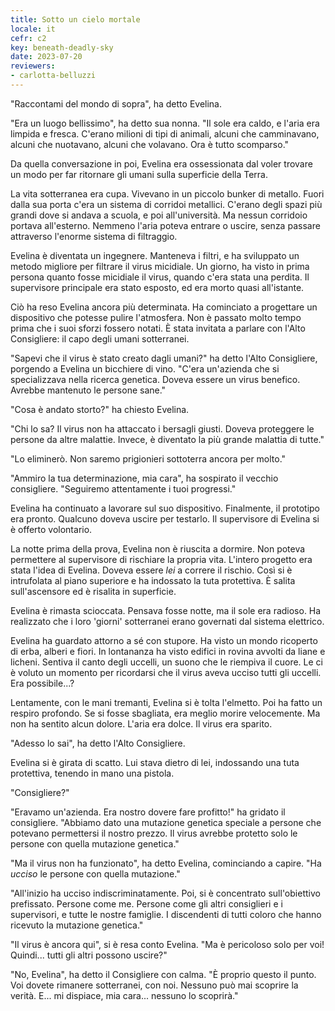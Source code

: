 ```yaml
---
title: Sotto un cielo mortale
locale: it
cefr: c2
key: beneath-deadly-sky
date: 2023-07-20
reviewers:
- carlotta-belluzzi
---
```


"Raccontami del mondo di sopra", ha detto Evelina.

"Era un luogo bellissimo", ha detto sua nonna. "Il sole era caldo, e l'aria era limpida e fresca. C'erano milioni di tipi di animali, alcuni che camminavano, alcuni che nuotavano, alcuni che volavano. Ora è tutto scomparso."

Da quella conversazione in poi, Evelina era ossessionata dal voler trovare un modo per far ritornare gli umani sulla superficie della Terra.

La vita sotterranea era cupa. Vivevano in un piccolo bunker di metallo. Fuori dalla sua porta c'era un sistema di corridoi metallici. C'erano degli spazi più grandi dove si andava a scuola, e poi all'università. Ma nessun corridoio portava all'esterno. Nemmeno l'aria poteva entrare o uscire, senza passare attraverso l'enorme sistema di filtraggio.

Evelina è diventata un ingegnere. Manteneva i filtri, e ha sviluppato un metodo migliore per filtrare il virus micidiale. Un giorno, ha visto in prima persona quanto fosse micidiale il virus, quando c'era stata una perdita. Il supervisore principale era stato esposto, ed era morto quasi all'istante.

Ciò ha reso Evelina ancora più determinata. Ha cominciato a progettare un dispositivo che potesse pulire l'atmosfera. Non è passato molto tempo prima che i suoi sforzi fossero notati. È stata invitata a parlare con l'Alto Consigliere: il capo degli umani sotterranei.

"Sapevi che il virus è stato creato dagli umani?" ha detto l'Alto Consigliere, porgendo a Evelina un bicchiere di vino. "C'era un'azienda che si specializzava nella ricerca genetica. Doveva essere un virus benefico. Avrebbe mantenuto le persone sane."

"Cosa è andato storto?" ha chiesto Evelina.

"Chi lo sa? Il virus non ha attaccato i bersagli giusti. Doveva proteggere le persone da altre malattie. Invece, è diventato la più grande malattia di tutte."

"Lo eliminerò. Non saremo prigionieri sottoterra ancora per molto."

"Ammiro la tua determinazione, mia cara", ha sospirato il vecchio consigliere. "Seguiremo attentamente i tuoi progressi."

Evelina ha continuato a lavorare sul suo dispositivo. Finalmente, il prototipo era pronto. Qualcuno doveva uscire per testarlo. Il supervisore di Evelina si è offerto volontario.

La notte prima della prova, Evelina non è riuscita a dormire. Non poteva permettere al supervisore di rischiare la propria vita. L'intero progetto era stata l'idea di Evelina. Doveva essere *lei* a correre il rischio. Così si è intrufolata al piano superiore e ha indossato la tuta protettiva. È salita sull'ascensore ed è risalita in superficie.

Evelina è rimasta scioccata. Pensava fosse notte, ma il sole era radioso. Ha realizzato che i loro 'giorni' sotterranei erano governati dal sistema elettrico.

Evelina ha guardato attorno a sé con stupore. Ha visto un mondo ricoperto di erba, alberi e fiori. In lontananza ha visto edifici in rovina avvolti da liane e licheni. Sentiva il canto degli uccelli, un suono che le riempiva il cuore. Le ci è voluto un momento per ricordarsi che il virus aveva ucciso tutti gli uccelli. Era possibile...?

Lentamente, con le mani tremanti, Evelina si è tolta l'elmetto. Poi ha fatto un respiro profondo. Se si fosse sbagliata, era meglio morire velocemente. Ma non ha sentito alcun dolore. L'aria era dolce. Il virus era sparito.

"Adesso lo sai", ha detto l'Alto Consigliere.

Evelina si è girata di scatto. Lui stava dietro di lei, indossando una tuta protettiva, tenendo in mano una pistola.

"Consigliere?"

"Eravamo un'azienda. Era nostro dovere fare profitto!" ha gridato il consigliere. "Abbiamo dato una mutazione genetica speciale a persone che potevano permettersi il nostro prezzo. Il virus avrebbe protetto solo le persone con quella mutazione genetica."

"Ma il virus non ha funzionato", ha detto Evelina, cominciando a capire. "Ha *ucciso* le persone con quella mutazione."

"All'inizio ha ucciso indiscriminatamente. Poi, si è concentrato sull'obiettivo prefissato. Persone come me. Persone come gli altri consiglieri e i supervisori, e tutte le nostre famiglie. I discendenti di tutti coloro che hanno ricevuto la mutazione genetica."

"Il virus è ancora qui", si è resa conto Evelina. "Ma è pericoloso solo per voi! Quindi... tutti gli altri possono uscire?"

"No, Evelina", ha detto il Consigliere con calma. "È proprio questo il punto. Voi dovete rimanere sotterranei, con noi. Nessuno può mai scoprire la verità. E... mi dispiace, mia cara... nessuno lo scoprirà."